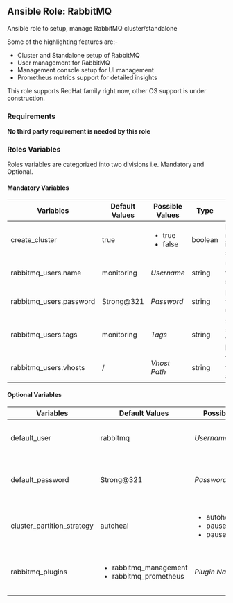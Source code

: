 ## Ansible Role: RabbitMQ

Ansible role to setup, manage RabbitMQ cluster/standalone

Some of the highlighting features are:-

  - Cluster and Standalone setup of RabbitMQ
  - User management for RabbitMQ
  - Management console setup for UI management
  - Prometheus metrics support for detailed insights

This role supports RedHat family right now, other OS support is under construction.

### Requirements

**No third party requirement is needed by this role**

### Roles Variables

Roles variables are categorized into two divisions i.e. Mandatory and Optional.

#### Mandatory Variables

|**Variables**|**Default Values**|**Possible Values**|**Type**|**Description**|
|-------------|------------------|-------------------|--------|---------------|
| create_cluster | true | <ul><li>true</li><li>false</li></ul> | boolean | RabbitMQ setup mode is cluster or standalone |
| rabbitmq_users.name | monitoring | *Username* | string | Username for rabbitmq setup |
| rabbitmq_users.password | Strong@321 | *Password* | string | Password for rabbitmq username |
| rabbitmq_users.tags | monitoring | *Tags* | string | Some special tags for identification |
| rabbitmq_users.vhosts | / | *Vhost Path* | string | Vhost path for user access |

#### Optional Variables

|**Variables**|**Default Values**|**Possible Values**|**Type**|**Description**|
|-------------|------------------|-------------------|--------|---------------|
| default_user | rabbitmq | *Username* | string | Default username for rabbitmq |
| default_password | Strong@321 | *Password* | string | Default password for rabbitmq user |
| cluster_partition_strategy | autoheal | <ul><li>autoheal</li><li>pause_minority</li><li>pause_if_all_down</li></ul> | string | Default partitining strategy for rabbitmq cluster |
| rabbitmq_plugins | <ul><li>rabbitmq_management</li><li>rabbitmq_prometheus</li></ul> | *Plugin Name* | list | List of plugins which needs to be installed |

